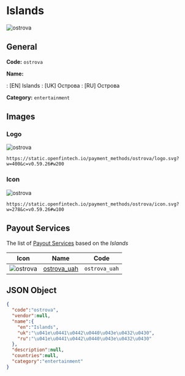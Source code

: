 
# Islands 
![ostrova](https://static.openfintech.io/payment_methods/ostrova/logo.svg?w=400&c=v0.59.26#w200)  

## General 
**Code:** `ostrova` 
 
**Name:** 
 
:	[EN] Islands 
:	[UK] Острова 
:	[RU] Острова 
 
**Category:** `entertainment` 
 

## Images 

### Logo 
![ostrova](https://static.openfintech.io/payment_methods/ostrova/logo.svg?w=400&c=v0.59.26#w200)  

```
https://static.openfintech.io/payment_methods/ostrova/logo.svg?w=400&c=v0.59.26#w200
```  

### Icon 
![ostrova](https://static.openfintech.io/payment_methods/ostrova/icon.svg?w=278&c=v0.59.26#w100)  

```
https://static.openfintech.io/payment_methods/ostrova/icon.svg?w=278&c=v0.59.26#w100
```  

## Payout Services 
 
The list of [Payout Services](/payout-services/) based on the _Islands_ 

|Icon|Name|Code| 
|:---:|:---:|:---:| 
|![ostrova](https://static.openfintech.io/payout_methods/ostrova/icon.png?w=278&c=v0.59.26#w40) |[ostrova_uah](/payout-services/ostrova_uah/)|`ostrova_uah`| 
 

## JSON Object 

```json
{
  "code":"ostrova",
  "vendor":null,
  "name":{
    "en":"Islands",
    "uk":"\u041e\u0441\u0442\u0440\u043e\u0432\u0430",
    "ru":"\u041e\u0441\u0442\u0440\u043e\u0432\u0430"
  },
  "description":null,
  "countries":null,
  "category":"entertainment"
}
```  
